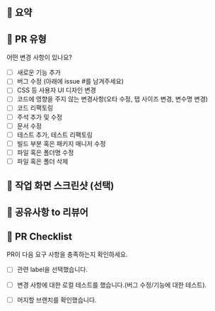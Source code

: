## 📄 요약
<!---- 변경 사항 및 관련 이슈에 대해 간단하게 작성해주세요. 어떻게보다 무엇을 왜 수정했는지 설명해주세요. -->

## 🔎 PR 유형
어떤 변경 사항이 있나요?

- [ ] 새로운 기능 추가
- [ ] 버그 수정 (아래에 issue #를 남겨주세요)
- [ ] CSS 등 사용자 UI 디자인 변경
- [ ] 코드에 영향을 주지 않는 변경사항(오타 수정, 탭 사이즈 변경, 변수명 변경)
- [ ] 코드 리팩토링
- [ ] 주석 추가 및 수정
- [ ] 문서 수정
- [ ] 테스트 추가, 테스트 리팩토링
- [ ] 빌드 부분 혹은 패키지 매니저 수정
- [ ] 파일 혹은 폴더명 수정
- [ ] 파일 혹은 폴더 삭제

## 📸 작업 화면 스크린샷 (선택)


## 💬 공유사항 to 리뷰어

<!--- 리뷰어가 중점적으로 봐줬으면 좋겠는 부분이 있으면 적어주세요. -->
<!--- 논의해야할 부분이 있다면 적어주세요.-->
<!--- ex) 메서드 XXX의 이름을 더 잘 짓고 싶은데 혹시 좋은 명칭이 있을까요? -->



<!-- 이슈는 해당사항 있는 사람만 주석 해제하고 사용하시면 됩니다.
-- ## 🚨 관련 이슈 번호

      close 관련 이슈 번호
 -->

## 📌 PR Checklist
PR이 다음 요구 사항을 충족하는지 확인하세요.

- [ ] 관련 label을 선택했습니다.
- [ ] 변경 사항에 대한 로컬 테스트를 했습니다.(버그 수정/기능에 대한 테스트).
- [ ] 머지할 브랜치를 확인했습니다.

